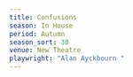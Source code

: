 ```yaml
---
title: Confusions
season: In House
period: Autumn
season_sort: 30
venue: New Theatre
playwright: "Alan Ayckbourn "
---
```



